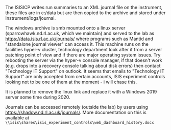 The ISISICP writes run summaries to an XML journal file on the instrument, these files are in c:/data but are then copied to the archive and stored under Instrument/logs/journal. 

The windows archive is smb mounted onto a linux server (sparrowhawk.nd.rl.ac.uk, which we maintain) and served to the lab as https://data.isis.rl.ac.uk/journals/ where programs such as Mantid and "standalone journal viewer" can access it. This machine runs on the facilities hyper-v cluster, technology department look after it from a server patching point of view and if there are major operating system issues. Try rebooting the server via the hyper-v console manager, if that doesn't work (e.g. drops into a recovery console talking about disk errors) then contact "Technology IT Support" on outlook. It seems that emails to "Technology IT Support" are only accepted from certain accounts, ISIS experiment controls looking not to be one of them at the moment - i will chase this.    

It is planned to remove the linux link and replace it with a Windows 2019 server some time during 2020.

Journals can be accessed remotely (outside the lab) by users using https://shadow.nd.rl.ac.uk/journals/. More documentation on this is available at `\\isis\shares\isis_experiment_controls\web_dashboard_history.docx`
